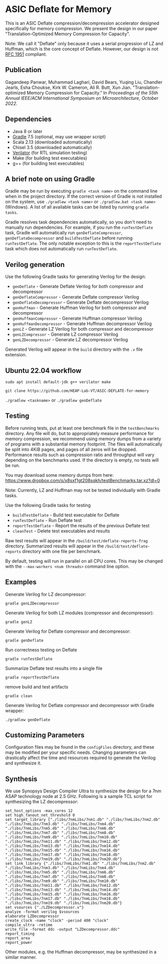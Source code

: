 # ASIC Deflate for Memory

This is an ASIC Deflate compression/decompression accelerator designed
specifically for memory compression. We present the design in our paper
"Translation-Optimized Memory Compression for Capacity".

Note: We call it "Deflate" only because it uses a serial progression of LZ and
Huffman, which is the core concept of Deflate. However, our design is not
[RFC 1951](https://datatracker.ietf.org/doc/html/rfc1951) compliant.

## Publication
Gagandeep Panwar, Muhammad Laghari, David Bears, Yuqing Liu, Chandler Jearls, Esha Choukse, Kirk W. Cameron, Ali R. Butt, Xun Jian. "Translation-optimized Memory Compression for Capacity." In *Proceedings of the 55th Annual IEEE/ACM International Symposium on Microarchitecture, October 2022.*

## Dependencies
- Java 8 or later
- [Gradle](https://gradle.org/install/) 7.5 (optional, may use wrapper script)
- Scala 2.13 (downloaded automatically)
- Chisel 3.5 (downloaded automatically)
- [Verilator](https://verilator.org/guide/latest/install.html)
  (for RTL simulation testing)
- Make (for building test executables)
- g++ (for building test executables)

## A brief note on using Gradle

Gradle may be run by executing `gradle <task name>` on the command line
when in the project directory. If the correct version of Gradle is not installed
on the system, use `./gradlew <task name>` or `./gradlew.bat <task name>` (Windows).
A list of all available tasks can be listed by running `gradle tasks`.

Gradle resolves task dependencies automatically, so you don't need to manually
run dependencies. For example, if you run the `runTestDeflate` task, Gradle will
automatically run `genDeflateCompressor`, `genDeflateDecompressor` and
`buildTestDeflate` before running `runTestDeflate`. The only notable exception
to this is the `reportTestDeflate` task which does not automatically run
`runTestDeflate`.

## Verilog generation

Use the following Gradle tasks for generating Verilog for the design:
- `genDeflate` - Generate Deflate Verilog for both compressor and decompressor
- `genDeflateCompressor` - Generate Deflate compressor Verilog
- `genDeflateDecompressor` - Generate Deflate decompressor Verilog
- `genHuffman` - Generate Huffman Verilog for both compressor and decompressor
- `genHuffmanCompressor` - Generate Huffman compressor Verilog
- `genHuffmanDecompressor` - Generate Huffman decompressor Verilog
- `genLZ` - Generate LZ Verilog for both compressor and decompressor
- `genLZCompressor` - Generate LZ compressor Verilog
- `genLZDecompressor` - Generate LZ decompressor Verilog

Generated Verilog will appear in the `build` directory with the `.v` file
extension.

## Ubuntu 22.04 workflow
`sudo apt install default-jdk g++ verilator make`

`git clone https://github.com/HEAP-Lab-VT/ASIC-DEFLATE-for-memory`

`./gradlew <taskname>` or `./gradlew genDeflate`

## Testing

Before running tests, put at least one benchmark file in the `testBenchmarks`
directory. Any file will do, but to appropriately measure performance for memory
compression, we recommend using memory dumps from a variety of programs with a
substantial memory footprint. The files will automatically be split into 4KiB
pages, and pages of all zeros will be dropped. Performance results such as
compression ratio and throughput will vary depending on the benchmarks used. If
the directory is empty, no tests will be run.

You may download some memory dumps from here: https://www.dropbox.com/s/x8sxf1gt208sqkh/testBenchmarks.tar.xz?dl=0

Note: Currently, LZ and Huffman may not be tested individually with Gradle
tasks.

Use the following Gradle tasks for testing
- `buildTestDeflate` - Build test executable for Deflate
- `runTestDeflate` - Run Deflate test
- `reportTestDeflate` - Report the results of the previous Deflate test
- `cleanTest` - Delete test executables and results

Raw test results will appear in the `/build/test/deflate-reports-frag`
directory. Summarized results will appear in the `/build/test/deflate-reports`
directory with one file per benchmark.

By default, testing will run in parallel on all CPU cores. This may be changed
with the `--max-workers <num threads>` command line option.

## Examples

Generate Verilog for LZ decompressor:
```
gradle genLZDecompressor
```

Generate Verilog for both LZ modules (compressor and decompressor):
```
gradle genLZ
```

Generate Verilog for Deflate compressor and decompressor:
```
gradle genDeflate
```

Run correctness testing on Deflate
```
gradle runTestDeflate
```

Summarize Deflate test results into a single file
```
gradle reportTestDeflate
```

remove build and test artifacts
```
gradle clean
```

Generate Verilog for Deflate compressor and decompressor with Gradle wrapper:
```
./gradlew genDeflate
```

## Customizing Parameters

Configuration files may be found in the `configFiles` directory, and these may
be modified per your specific needs. Changing parameters can drastically affect
the time and resources required to generate the Verilog and synthesize it.

## Synthesis

We use Synopsys Design Compiler Ultra to synthesize the design for a 7nm ASAP
technology node at 2.5 GHz. Following is a sample TCL script for synthesizing
the LZ decompressor:

```
set_host_options -max_cores 12
set high_fanout_net_threshold 0
set target_library {"./libs/7nmLibs/7nm1.db" "./libs/7nmLibs/7nm2.db" "./libs/7nmLibs/7nm3.db" "./libs/7nmLibs/7nm4.db" "./libs/7nmLibs/7nm5.db" "./libs/7nmLibs/7nm6.db" "./libs/7nmLibs/7nm7.db" "./libs/7nmLibs/7nm8.db" "./libs/7nmLibs/7nm9.db" "./libs/7nmLibs/7nm10.db" "./libs/7nmLibs/7nm11.db" "./libs/7nmLibs/7nm12.db" "./libs/7nmLibs/7nm13.db" "./libs/7nmLibs/7nm14.db" "./libs/7nmLibs/7nm15.db" "./libs/7nmLibs/7nm16.db" "./libs/7nmLibs/7nm17.db" "./libs/7nmLibs/7nm18.db" "./libs/7nmLibs/7nm19.db" "./libs/7nmLibs/7nm20.db"}
set link_library {"./libs/7nmLibs/7nm1.db" "./libs/7nmLibs/7nm2.db" "./libs/7nmLibs/7nm3.db" "./libs/7nmLibs/7nm4.db" "./libs/7nmLibs/7nm5.db" "./libs/7nmLibs/7nm6.db" "./libs/7nmLibs/7nm7.db" "./libs/7nmLibs/7nm8.db" "./libs/7nmLibs/7nm9.db" "./libs/7nmLibs/7nm10.db" "./libs/7nmLibs/7nm11.db" "./libs/7nmLibs/7nm12.db" "./libs/7nmLibs/7nm13.db" "./libs/7nmLibs/7nm14.db" "./libs/7nmLibs/7nm15.db" "./libs/7nmLibs/7nm16.db" "./libs/7nmLibs/7nm17.db" "./libs/7nmLibs/7nm18.db" "./libs/7nmLibs/7nm19.db" "./libs/7nmLibs/7nm20.db"}
set vsources {"./LZDecompressor.v"}
analyze -format verilog $vsources
elaborate LZDecompressor
create_clock -name "clock" -period 400 "clock"
compile_ultra -retime
write_file -format ddc -output "LZDecompressor.ddc"
report_timing
report_area
report_power
```

Other modules, e.g. the Huffman decompressor, may be synthesized in a similar
manner.

<!--
Due to resource limitations, we are not able to synthesize some of the larger
modules, so we estimate results by individually synthesizing smaller chunks. We
do this for the Deflate compressor, Deflate decompressor, and Huffman
compressor modules.
-->
